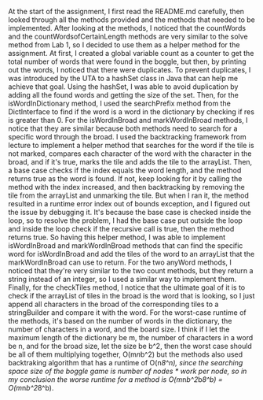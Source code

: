 At the start of the assignment, I first read the README.md carefully, then looked through all the methods provided and the methods that needed to be implemented. After looking at the methods, I noticed that the countWords and the countWordsofCertainLength methods are very similar to the solve method from Lab 1, so I decided to use them as a helper method for the assignment. At first, I created a global variable count as a counter to get the total number of words that were found in the boggle, but then, by printing out the words, I noticed that there were duplicates. To prevent duplicates, I was introduced by the UTA to a hashSet class in Java that can help me achieve that goal. Using the hashSet, I was able to avoid duplication by adding all the found words and getting the size of the set. Then, for the isWordInDictionary method, I used the searchPrefix method from the DictInterface to find if the word is a word in the dictionary by checking if res is greater than 0. For the isWordInBroad and markWordInBroad methods, I notice that they are similar because both methods need to search for a specific word through the broad. I used the backtracking framework from lecture to implement a helper method that searches for the word if the tile is not marked, compares each character of the word with the character in the broad, and if it's true, marks the tile and adds the tile to the arrayList. Then, a base case checks if the index equals the word length, and the method returns true as the word is found. If not, keep looking for it by calling the method with the index increased, and then backtracking by removing the tile from the arrayList and unmarking the tile. But when I ran it, the method resulted in a runtime error index out of bounds exception, and I figured out the issue by debugging it. It's because the base case is checked inside the loop, so to resolve the problem, I had the base case put outside the loop and inside the loop check if the recursive call is true, then the method returns true. So having this helper method, I was able to implement isWordInBroad and markWordInBroad methods that can find the specific word for isWordInBroad and add the tiles of the word to an arrayList that the markWordInBroad can use to return. For the two anyWord methods, I noticed that they're very similar to the two count methods, but they return a string instead of an integer, so I used a similar way to implement them. Finally, for the checkTiles method, I notice that the ultimate goal of it is to check if the arrayList of tiles in the broad is the word that is looking, so I just append all characters in the broad of the corresponding tiles to a stringBuilder and compare it with the word. For the worst-case runtime of the methods, it's based on the number of words in the dictionary, the number of characters in a word, and the board size. I think if I let the maximum length of the dictionary be m, the number of characters in a word be n, and for the broad size, let the size be b^2, then the worst case should be all of them multiplying together, O(m*n*b^2) but the methods also used backtraking algorithm that has a runtime of 
O(n*8^n), since the searching space size of the boggle game is number of nodes * work per node, so in my conclusion the worse runtime for a method is O(m*n*b^2*b*8^b) = O(m*n*b^2*8^b).

